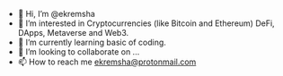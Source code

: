 - 👋 Hi, I’m @ekremsha
- 👀 I’m interested in Cryptocurrencies (like Bitcoin and Ethereum) DeFi, DApps, Metaverse and Web3.
- 🌱 I’m currently learning basic of coding.
- 💞️ I’m looking to collaborate on ...
- 📫 How to reach me ekremsha@protonmail.com

<!---
ekremsha/ekremsha is a ✨ special ✨ repository because its `README.md` (this file) appears on your GitHub profile.
You can click the Preview link to take a look at your changes.
--->
